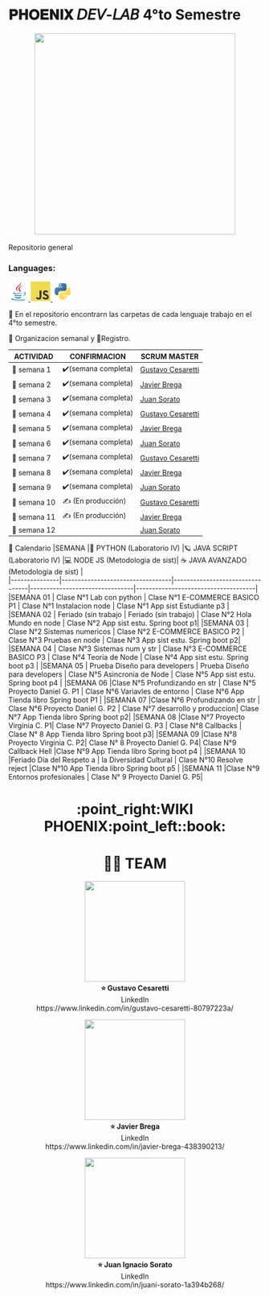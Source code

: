 # 𝐏𝐇𝐎𝐄𝐍𝐈𝐗 𝘋𝘌𝘝-𝘓𝘈𝘉  4°to Semestre
<p align="center">
  <img src="https://media.giphy.com/media/yoGoJGSioqhkEqeVrE/giphy-downsized-large.gif" width="400" height="400" />
</p>


 Repositorio general                                                                                                                                                     
<h3 align="left">Languages:</h3>
<p align="left"> <a href="https://www.java.com" target="_blank" rel="noreferrer"> <img src="https://raw.githubusercontent.com/devicons/devicon/master/icons/java/java-original.svg" alt="java" width="40" height="40"/> </a> <a href="https://developer.mozilla.org/en-US/docs/Web/JavaScript" target="_blank" rel="noreferrer"> <img src="https://raw.githubusercontent.com/devicons/devicon/master/icons/javascript/javascript-original.svg" alt="javascript" width="40" height="40"/> </a> <a href="https://www.python.org" target="_blank" rel="noreferrer"> <img src="https://raw.githubusercontent.com/devicons/devicon/master/icons/python/python-original.svg" alt="python" width="40" height="40"/> </a> </p>

📁 En el repositorio encontrarn las carpetas de cada lenguaje trabajo en el 4°to semestre.





📆 Organizacion semanal y 📝Registro.

| ACTIVIDAD    | CONFIRMACION           |   SCRUM MASTER  |
|------------- | -----------------------|-----------------|
| 📍  semana 1  | ✔️(semana completa)   |  [Gustavo Cesaretti](https://github.com/Guzce) |
| 📍  semana 2  | ✔️(semana completa)   |  [Javier Brega](https://github.com/javierbrega) |
| 📍  semana 3	 |  ✔️(semana completa)  |[Juan Sorato](https://github.com/Juanisorato21)| 
| 📍  semana 4	 |  ✔️(semana completa)  |[Gustavo Cesaretti](https://github.com/Guzce) |
| 📍  semana 5  |  ✔️(semana completa)  |[Javier Brega](https://github.com/javierbrega) |
| 📍  semana 6  |  ✔️(semana completa)  |[Juan Sorato](https://github.com/Juanisorato21)| 
| 📍  semana 7  |✔️(semana completa)  |[Gustavo Cesaretti](https://github.com/Guzce) |
| 📍  semana 8  | ✔️(semana completa)   |[Javier Brega](https://github.com/javierbrega) |
| 📍  semana 9  | ✔️(semana completa)   |[Juan Sorato](https://github.com/Juanisorato21)| 
| 📍  semana 10 |   ✍️  (En producción)  |[Gustavo Cesaretti](https://github.com/Guzce) |
| 📍  semana 11 |   ✍️  (En producción)  |[Javier Brega](https://github.com/javierbrega) |
| 📍  semana 12 |                       |[Juan Sorato](https://github.com/Juanisorato21)| 

📅 Calendario
|SEMANA         |🐍 PYTHON  (Laboratorio IV)      |🪐 JAVA SCRIPT (Laboratorio IV) |💻 NODE JS (Metodologia de sist)| ☕ JAVA AVANZADO (Metodologia de sist) |    
|---------------|----------------------------------|---------------------------------|--------------------------------|-------------------------------------|
|SEMANA 01      | Clase N°1 Lab con python         | Clase N°1 E-COMMERCE BASICO P1  | Clase N°1 Instalacion node     | Clase N°1 App sist Estudiante p3   |
|SEMANA 02      | Feriado (sin trabajo             | Feriado (sin trabajo)           | Clase N°2 Hola Mundo en node   | Clase N°2 App sist estu. Spring boot p1|
|SEMANA 03      | Clase N°2 Sistemas numericos     | Clase N°2 E-COMMERCE BASICO P2  | Clase N°3 Pruebas en node      | Clase N°3 App sist estu. Spring boot p2|
|SEMANA 04      | Clase N°3 Sistemas num y str     | Clase N°3 E-COMMERCE BASICO P3  | Clase N°4 Teoria de Node       | Clase N°4 App sist estu. Spring boot p3 |
|SEMANA 05      | Prueba Diseño para developers    | Prueba Diseño para developers   | Clase N°5 Asincronia de Node   | Clase N°5 App sist estu. Spring boot p4 |
|SEMANA 06      |Clase N°5 Profundizando en str    | Clase N°5 Proyecto Daniel G. P1 | Clase N°6 Variavles de entorno | Clase N°6 App Tienda libro Spring boot P1 |
|SEMANA 07      |Clase N°6 Profundizando en str    | Clase N°6 Proyecto Daniel G. P2 | Clase N°7 desarrollo y produccion| Clase N°7 App Tienda libro Spring boot p2|
|SEMANA 08      |Clase N°7  Proyecto Virginia C. P1| Clase N°7 Proyecto Daniel G. P3 | Clase N°8 Callbacks             | Clase N° 8 App Tienda libro Spring boot p3|
|SEMANA 09      |Clase N°8  Proyecto Virginia C. P2| Clase N° 8 Proyecto Daniel G. P4| Clase N°9 Callback Hell         |Clase N°9 App Tienda libro Spring boot p4  |
|SEMANA 10      |Feriado Día del Respeto a         | la Diversidad Cultural          | Clase N°10 Resolve reject       |Clase N°10 App Tienda libro Spring boot p5 |
|SEMANA 11      |Clase N°9 Entornos profesionales  | Clase N° 9 Proyecto Daniel G. P5|

<h1 align="center">:point_right:WIKI PHOENIX:point_left::book:</h1>

<h1 align="center">👨‍💻 TEAM</h1>   



<p align="center">
  <img src="https://github.com/CodeSystem2022/Phoenix_DevLab_4Semestre/assets/80373813/986dc4c7-978b-4680-ba17-e1d95c362f0f" width="200" height="200" />
  <br><strong>⭐ Gustavo Cesaretti</strong><br>LinkedIn<br>https://www.linkedin.com/in/gustavo-cesaretti-80797223a/
</p>

<p align="center">
  <img src="https://github.com/CodeSystem2022/Phoenix_DevLab_4Semestre/assets/80373813/83308616-3022-44c2-8e51-23420fcd8ee1" width="200" height="200" />
  <br><strong>⭐ Javier Brega</strong><br>LinkedIn<br>https://www.linkedin.com/in/javier-brega-438390213/
</p>

<p align="center">
  <img src="https://github.com/CodeSystem2022/Phoenix_DevLab_4Semestre/assets/80373813/a8dfbeb2-ca49-468a-a164-151eabaa08cb" width="200" height="200" />
  <br><strong>⭐ Juan Ignacio Sorato</strong><br>LinkedIn<br>https://www.linkedin.com/in/juani-sorato-1a394b268/
</p>

